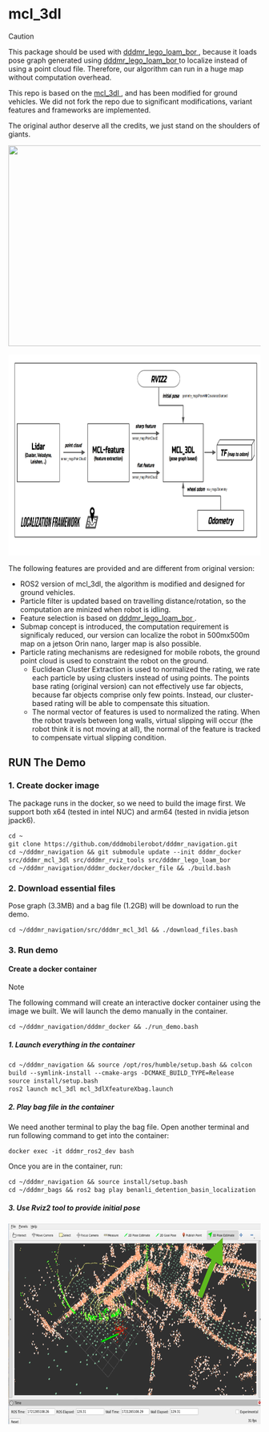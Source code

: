 # mcl_3dl

> [!CAUTION]
> This package should be used with [dddmr_lego_loam_bor ](https://github.com/dddmobilerobot/dddmr_lego_loam_bor), because it loads pose graph generated using [dddmr_lego_loam_bor ](https://github.com/dddmobilerobot/dddmr_lego_loam_bor) to localize instead of using a point cloud file. Therefore, our algorithm can run in a huge map without computation overhead.

This repo is based on the [mcl_3dl ](https://github.com/at-wat/mcl_3dl), and has been modified for ground vehicles. We did not fork the repo due to significant modifications, variant features and frameworks are implemented.

The original author deserve all the credits, we just stand on the shoulders of giants.

<p align='center'>
    <img src="https://github.com/dddmobilerobot/dddmr_documentation_materials/blob/main/dddmr_mcl_3dl/dddmr_mcl_3dl.gif" width="640" height="400"/>
</p>

<p align='center'>
    <img src="https://github.com/dddmobilerobot/dddmr_documentation_materials/blob/main/dddmr_mcl_3dl/mcl_3dl_diagram.png" width="640" height="400"/>
</p>

The following features are provided and are different from original version:

- ROS2 version of mcl_3dl, the algorithm is modified and designed for ground vehicles.
- Particle filter is updated based on travelling distance/rotation, so the computation are minized when robot is idling.
- Feature selection is based on [dddmr_lego_loam_bor ](https://github.com/dddmobilerobot/dddmr_lego_loam_bor).
- Submap concept is introduced, the computation requirement is significaly reduced, our version can localize the robot in 500mx500m map on a jetson Orin nano, larger map is also possible.
- Particle rating mechanisms are redesigned for mobile robots, the ground point cloud is used to constraint the robot on the ground.
  - Euclidean Cluster Extraction is used to normalized the rating, we rate each particle by using clusters instead of using points. The points base rating (original version) can not effectively use far objects, because far objects comprise only few points. Instead, our cluster-based rating will be able to compensate this situation.
  - The normal vector of features is used to normalized the rating. When the robot travels between long walls, virtual slipping will occur (the robot think it is not moving at all), the normal of the feature is tracked to compensate virtual slipping condition.

## RUN The Demo
### 1. Create docker image
The package runs in the docker, so we need to build the image first. We support both x64 (tested in intel NUC) and arm64 (tested in nvidia jetson jpack6).
```
cd ~
git clone https://github.com/dddmobilerobot/dddmr_navigation.git
cd ~/dddmr_navigation && git submodule update --init dddmr_docker src/dddmr_mcl_3dl src/dddmr_rviz_tools src/dddmr_lego_loam_bor
cd ~/dddmr_navigation/dddmr_docker/docker_file && ./build.bash
```
### 2. Download essential files
Pose graph (3.3MB) and a bag file (1.2GB) will be download to run the demo.
```
cd ~/dddmr_navigation/src/dddmr_mcl_3dl && ./download_files.bash
```
### 3. Run demo
#### Create a docker container
> [!NOTE]
> The following command will create an interactive docker container using the image we built. We will launch the demo manually in the container.
```
cd ~/dddmr_navigation/dddmr_docker && ./run_demo.bash
```
##### 1. Launch everything in the container
```
cd ~/dddmr_navigation && source /opt/ros/humble/setup.bash && colcon build --symlink-install --cmake-args -DCMAKE_BUILD_TYPE=Release
source install/setup.bash
ros2 launch mcl_3dl mcl_3dlXfeatureXbag.launch
```
##### 2. Play bag file in the container
We need another terminal to play the bag file. Open another terminal and run following command to get into the container:
```
docker exec -it dddmr_ros2_dev bash
```
Once you are in the container, run:
```
cd ~/dddmr_navigation && source install/setup.bash
cd ~/dddmr_bags && ros2 bag play benanli_detention_basin_localization
```
##### 3. Use Rviz2 tool to provide initial pose
<p align='center'>
    <img src="https://github.com/dddmobilerobot/dddmr_documentation_materials/blob/main/dddmr_mcl_3dl/mcl_initial_pose.png" width="640" height="400"/>
</p>
